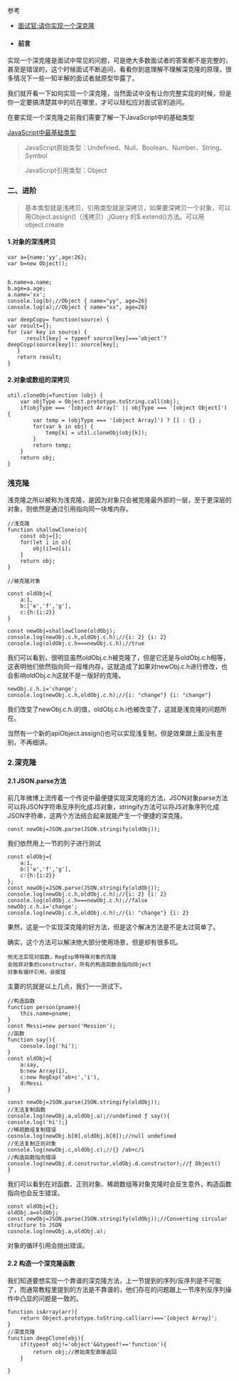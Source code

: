 参考 

- [面试官:请你实现一个深克隆](https://juejin.im/post/5abb55ee6fb9a028e33b7e0a)
- #### 前言

实现一个深克隆是面试中常见的问题，可是绝大多数面试者的答案都不是完整的，甚至是错误的，这个时候面试不断追问，看看你到底理解不理解深克隆的原理，很多情况下一些一知半解的面试者就原型毕露了。

我们就开看一下如何实现一个深克隆，当然面试中没有让你完整实现的时候，但是你一定要搞清楚其中的坑在哪里，才可以轻松应对面试官的追问。

在要实现一个深克隆之前我们需要了解一下JavaScript中的基础类型

[JavaScript中最基础类型](https://link.juejin.im/?target=https%3A%2F%2Fgithub.com%2Fxiaomuzhu%2FElemeFE-node-interview%2Fblob%2Fmaster%2FJavaScript%25E5%259F%25BA%25E7%25A1%2580%2FJavaScript%25E5%259F%25BA%25E6%259C%25AC%25E7%25B1%25BB%25E5%259E%258B.md)

> JavaScript原始类型：Undefined、Null、Boolean、Number、String、Symbol

> JavaScript引用类型：Object



### 二、进阶
>基本类型就是浅拷贝，引用类型就是深拷贝，如果要深拷贝一个对象，可以用Object.assign()（浅拷贝）,jQuery 的$.extend()方法。可以用object.create


#### 1.对象的深浅拷贝
```
var a={name:'yy',age:26};
var b=new Object();


b.name=a.name;
b.age=a.age;
a.name='xx';
console.log(b);//Object { name="yy", age=26}
console.log(a);//Object { name="xx", age=26}
```

```
var deepCopy= function(source) { 
var result={};
for (var key in source) {
      result[key] = typeof source[key]===’object’? deepCoyp(source[key]): source[key];
   } 
   return result; 
}
```

#### 2.对象或数组的深拷贝
```
util.cloneObj=function (obj) {
	var objType = Object.prototype.toString.call(obj);
	if(objType === '[object Array]' || objType === '[object Object]') {
		var temp = (objType === '[object Array]') ? [] : {} ;
		for(var k in obj) {
			temp[k] = util.cloneObj(obj[k]);
		}
		return temp;
	}
	return obj;
}
```

### 浅克隆

浅克隆之所以被称为浅克隆，是因为对象只会被克隆最外部的一层，至于更深层的对象，则依然是通过引用指向同一块堆内存。

```
//浅克隆
function shallowClone(o){
	const obj={};
	for(let i in o){
		obj[i]=o[i];
	}
	return obj;
}

//被克隆对象

const oldObj={
	a:1,
	b:['e','f','g'],
	c:{h:{i:2}}
}

const newObj=shallowClone(oldObj);
console.log(newObj.c.h,oldObj.c.h);//{i: 2} {i: 2}
console.log(oldObj.c.h===newObj.c.h);//true
```

我们可以看到，很明显虽然oldObj.c.h被克隆了，但是它还是与oldObj.c.h相等，这表明他们依然指向同一段堆内存，这就造成了如果对newObj.c.h进行修改，也会影响oldObj.c.h这就不是一版好的克隆。

```
newObj.c.h.i='change';
console.log(newObj.c.h,oldObj.c.h);//{i: "change"} {i: "change"}
```

我们改变了newObj.c.h.i的值，oldObj.c.h.i也被改变了，这就是浅克隆的问题所在。

当然有一个新的apiObject.assign()也可以实现浅复制，但是效果跟上面没有差别，不再细讲。

### 2.深克隆
#### 2.1 JSON.parse方法

前几年微博上流传着一个传说中最便捷实现深克隆的方法，JSON对象parse方法可以将JSON字符串反序列化成JS对象，stringify方法可以将JS对象序列化成JSON字符串，这两个方法结合起来就能产生一个便捷的深克隆。

	const newObj=JSON.parse(JSON.stringify(oldObj));

我们依然用上一节的列子进行测试

```
const oldObj={
	a:1,
	b:['e','f','g'],
	c:{h:{i:2}}
};
const newObj=JSON.parse(JSON.stringify(oldObj));
console.log(newObj.c.h,oldObj.c.h);//{i: 2} {i: 2}
console.log(oldObj.c.h===newObj.c.h);//false
newObj.c.h.i='change';
console.log(newObj.c.h,oldObj.c.h);//{i: "change"} {i: 2}
```

果然，这是一个实现深克隆的好方法，但是这个解决方法是不是太过简单了。

确实，这个方法可以解决绝大部分使用场景，但是却有很多坑。

```
他无法实现对函数，RegExp等特殊对象的克隆
会抛弃对象的constructor，所有的构造函数会指向Object
对象有循环引用，会报错
```

主要的坑就是以上几点，我们一一测试下。

```
//构造函数
function person(pname){
	this.name=pname;
}
const Messi=new person('Mession');
//函数
function say(){
	console.log('hi');
}
const oldObj={
	a:say,
	b:new Array(1),
	c:new RegExp('ab+c','i'),
	d:Messi
}

const newObj=JSON.parse(JSON.stringify(oldObj));
//无法复制函数
console.log(newObj.a,oldObj.a);//undefined ƒ say(){	console.log('hi');}
//稀疏数组复制错误
cosnole.log(newObj.b[0],oldObj.b[0]);//null undefined
//无法复制正则对象
console.log(newObj.c,oldObj.c);//{} /ab+c/i
//构造函数指向错误
console.log(newObj.d.constructor,oldObj.d.constructor);//ƒ Object()   
}

```

我们可以看到在对函数、正则对象、稀疏数组等对象克隆时会反生意外，构造函数指向也会反生错误。

```
const oldObj={};
oldObj.a=oldObj;
const newObj=JSON.parse(JSON.stringify(oldObj));//Converting circular structure to JSON
cosnole.log(newObj.a,oldObj.a);
```

对象的循环引用会抛出错误。

#### 2.2 构造一个深克隆函数

我们知道要想实现一个靠谱的深克隆方法，上一节提到的序列/反序列是不可能了，而通常教程里提到的方法是不靠谱的，他们存在的问题跟上一节序列反序列操作中凸显的问题是一致的。

```
function isArray(arr){
	return Object.prototype.toString.call(arr)==='[object Array]';
}
//深度克隆
function deepClone(obj){
	if(typeof obj!='object'&&typeof!=='function'){
		return obj;//原始类型直接返回
	}
	
}

```